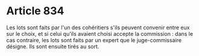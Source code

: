 # Article 834

Les lots sont faits par l'un des cohéritiers s'ils peuvent convenir entre eux sur le choix, et si celui qu'ils avaient choisi accepte la commission : dans le cas contraire, les lots sont faits par un expert que le juge-commissaire désigne.   Ils sont ensuite tirés au sort.